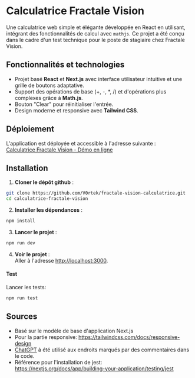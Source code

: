 # Calculatrice Fractale Vision  

Une calculatrice web simple et élégante développée en React en utilisant, intégrant des fonctionnalités de calcul avec `mathjs`. Ce projet a été conçu dans le cadre d'un test technique pour le poste de stagiaire chez Fractale Vision. 

## Fonctionnalités et technologies
- Projet basé **React** et **Next.js** avec interface utilisateur intuitive et une grille de boutons adaptative.  
- Support des opérations de base (+, -, *, /) et d'opérations plus complexes grâce à **Math.js**.
- Bouton "Clear" pour réinitialiser l'entrée.  
- Design moderne et responsive avec **Tailwind CSS**.  

## Déploiement  

L'application est déployée et accessible à l'adresse suivante :  
[Calculatrice Fractale Vision - Démo en ligne](https://calculatrice-fractale-vision-3dl8dpf07.vercel.app)


## Installation  

1. **Cloner le dépôt github** :  
```bash
git clone https://github.com/V0rtek/fractale-vision-calculatrice.git
cd calculatrice-fractale-vision
```
2. **Installer les dépendances** :  
```bash
npm install
```
3. **Lancer le projet** :  
```bash
npm run dev
```
4. **Voir le projet** :  
Aller à l'adresse [http://localhost:3000](http://localhost:3000).

#### Test
Lancer les tests:
```bash
npm run test
```

## Sources
* Basé sur le modèle de base d'application Next.js
* Pour la partie responsive: https://tailwindcss.com/docs/responsive-design
* [ChatGPT](https://chatgpt.com/) à été utilisé aux endroits marqués par des commentaires dans le code.
* Référence pour l'installation de jest: https://nextjs.org/docs/app/building-your-application/testing/jest
